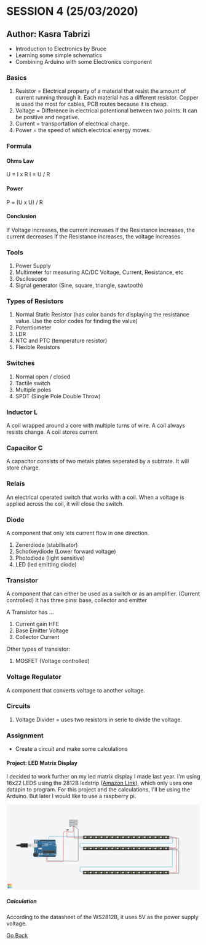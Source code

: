 # SESSION 4 (25/03/2020)
## Author: Kasra Tabrizi

- Introduction to Electronics by Bruce
- Learning some simple schematics
- Combining Arduino with some Electronics component

### Basics

1. Resistor = Electrical property of a material that resist the amount of current running through it.
   Each material has a different resistor. Copper is used the most for cables, PCB routes because it is cheap.
2. Voltage = Difference in electrical potentional between two points. It can be positive and negative.
3. Current = transportation of electrical charge.
4. Power = the speed of which electrical energy moves.

### Formula

#### Ohms Law

U = I x R 
I = U / R

#### Power

P = (U x U) / R

#### Conclusion

If Voltage increases, the current increases
If the Resistance increases, the current decreases
If the Resistance increases, the voltage increases

### Tools

1. Power Supply
2. Multimeter for measuring AC/DC Voltage, Current, Resistance, etc
3. Osciloscope
4. Signal generator (Sine, square, triangle, sawtooth)

### Types of Resistors

1. Normal Static Resistor (has color bands for displaying the resistance value. Use the color codes for finding the value)
2. Potentiometer
3. LDR
4. NTC and PTC (temperature resistor)
5. Flexible Resistors

### Switches

1. Normal open / closed
2. Tactile switch
3. Multiple poles
4. SPDT (Single Pole Double Throw)

### Inductor L

A coil wrapped around a core with multiple turns of wire.
A coil always resists change. A coil stores current

### Capacitor C
A capacitor consists of two metals plates seperated by a subtrate. It will store charge.

### Relais

An electrical operated switch that works with a coil. When a voltage is applied across the coil, it will close the switch.

### Diode

A component that only lets current flow in one direction.

1. Zenerdiode (stabilisator)
2. Schotkeydiode (Lower forward voltage)
3. Photodiode (light sensitive)
4. LED (led emitting diode)

### Transistor

A component that can either be used as a switch or as an amplifier. (Current controlled)
It has three pins: base, collector and emitter

A Transistor has ...

1. Current gain HFE
2. Base Emitter Voltage
3. Collector Current

Other types of transistor:

1. MOSFET (Voltage controlled)

### Voltage Regulator

A component that converts voltage to another voltage.

### Circuits

1. Voltage Divider = uses two resistors in serie to divide the voltage.

### Assignment 

- Create a circuit and make some calculations

#### Project: LED Matrix Display

I decided to work further on my led matrix display I made last year.
I'm using 16x22 LEDS using the 2812B ledstrip ([Amazon Link]("https://www.amazon.com/BTF-LIGHTING-Flexible-Individually-Addressable-Non-Waterproof/dp/B01CDTEJBG/ref=redir_mobile_desktop?ie=UTF8&aaxitk=DwlGuxD-QS3avXZ12UxnJA&hsa_cr_id=3175378110301&ref_=sb_s_sparkle")), which only uses one datapin to program. 
For this project and the calculations, I'll be using the Arduino. But later I would like to use a raspberry pi.

<p align="center">
    <img src="images/screenshot_project.png" width="900" alt="led matrix display">
</p>


##### Calculation

According to the datasheet of the WS2812B, it uses 5V as the power supply voltage.



[Go Back](../README.md)